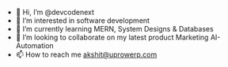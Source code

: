 - 👋 Hi, I’m @devcodenext
- 👀 I’m interested in software development
- 🌱 I’m currently learning MERN, System Designs & Databases
- 💞️ I’m looking to collaborate on my latest product Marketing AI-Automation
- 📫 How to reach me akshit@uprowerp.com

<!---
devcodenext/devcodenext is a ✨ special ✨ repository because its `README.md` (this file) appears on your GitHub profile.
You can click the Preview link to take a look at your changes.
--->
